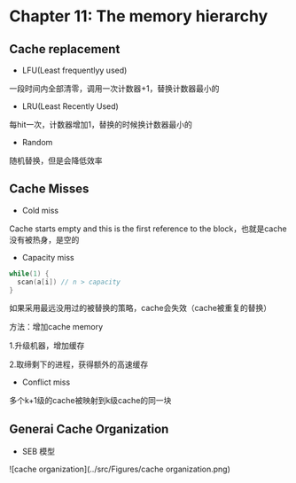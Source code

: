 # Chapter 11: The memory hierarchy



## Cache replacement

- LFU(Least frequentlyy used)

一段时间内全部清零，调用一次计数器+1，替换计数器最小的

- LRU(Least Recently Used)

每hit一次，计数器增加1，替换的时候换计数器最小的

- Random

随机替换，但是会降低效率

## Cache Misses

- Cold miss

Cache starts empty and this is the first reference to the block，也就是cache没有被热身，是空的

- Capacity miss

```c
while(1) {
  scan(a[i]) // n > capacity
}
```

如果采用最远没用过的被替换的策略，cache会失效（cache被重复的替换）

方法：增加cache memory

1.升级机器，增加缓存

2.取缔剩下的进程，获得额外的高速缓存

- Conflict miss

多个k+1级的cache被映射到k级cache的同一块



## Generai Cache Organization

- SEB 模型

![cache organization](../src/Figures/cache organization.png)

